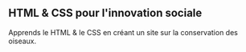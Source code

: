 ## HTML & CSS pour l'innovation sociale

Apprends le HTML & le CSS en créant un site sur la conservation des oiseaux.